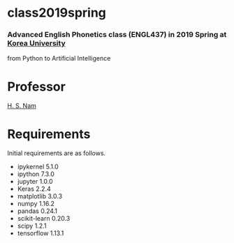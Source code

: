 # class2019spring


### Advanced English Phonetics class (ENGL437) in 2019 Spring at [Korea University](https://www.korea.edu/)

from Python to Artificial Intelligence

# Professor

[H. S. Nam](https://github.com/hsnam95)


# Requirements

Initial requirements are as follows.
<ul>
  <li>ipykernel 5.1.0</li>
  <li>ipython 7.3.0</li>
  <li>jupyter 1.0.0</li>
  <li>Keras 2.2.4</li>
  <li>matplotlib 3.0.3</li>
  <li>numpy 1.16.2</li>
  <li>pandas 0.24.1</li>
  <li>scikit-learn 0.20.3</li>
  <li>scipy 1.2.1</li>
  <li>tensorflow 1.13.1</li>
 </ul>
  
  
